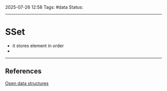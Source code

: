 
2025-07-26 12:58
Tags: #data
Status:

---
# SSet
- it stores element in order
- 


---
## References
[Open data  structures](https://opendatastructures.org/ods-cpp/1_2_Interfaces.html)


